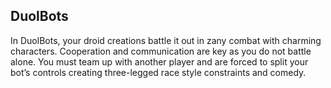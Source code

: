 ## DuolBots
In DuolBots, your droid creations battle it out in zany combat with charming characters. Cooperation and communication are key as you do not battle alone. You must team up with another player and are forced to split your bot’s controls creating three-legged race style constraints and comedy.
